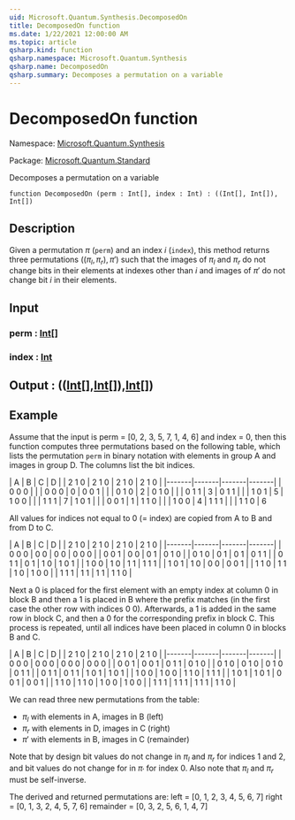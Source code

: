 ```yaml
---
uid: Microsoft.Quantum.Synthesis.DecomposedOn
title: DecomposedOn function
ms.date: 1/22/2021 12:00:00 AM
ms.topic: article
qsharp.kind: function
qsharp.namespace: Microsoft.Quantum.Synthesis
qsharp.name: DecomposedOn
qsharp.summary: Decomposes a permutation on a variable
---
```


# DecomposedOn function

Namespace: [Microsoft.Quantum.Synthesis](xref:Microsoft.Quantum.Synthesis)

Package: [Microsoft.Quantum.Standard](https://nuget.org/packages/Microsoft.Quantum.Standard)


Decomposes a permutation on a variable

```qsharp
function DecomposedOn (perm : Int[], index : Int) : ((Int[], Int[]), Int[])
```


## Description

Given a permutation $\pi$ (`perm`) and an index $i$ (`index`), this methodreturns three permutations $((\pi_l, \pi_r), \pi')$ such that the imagesof $\pi_l$ and $\pi_r$ do not change bits in their elements at indexes otherthan $i$ and images of $\pi'$ do not change bit $i$ in their elements.

## Input

### perm : [Int](xref:microsoft.quantum.lang-ref.int)[]




### index : [Int](xref:microsoft.quantum.lang-ref.int)





## Output : (([Int](xref:microsoft.quantum.lang-ref.int)[],[Int](xref:microsoft.quantum.lang-ref.int)[]),[Int](xref:microsoft.quantum.lang-ref.int)[])



## Example

Assume that the input is perm = [0, 2, 3, 5, 7, 1, 4, 6] and index = 0,then this function computes three permutations based on the followingtable, which lists the permutation `perm` in binary notation with elementsin group A and images in group D.  The columns list the bit indices.|   A   |   B   |   C   |   D   || 2 1 0 | 2 1 0 | 2 1 0 | 2 1 0 ||-------|-------|-------|-------|| 0 0 0 |       |       | 0 0 0 | 0| 0 0 1 |       |       | 0 1 0 | 2| 0 1 0 |       |       | 0 1 1 | 3| 0 1 1 |       |       | 1 0 1 | 5| 1 0 0 |       |       | 1 1 1 | 7| 1 0 1 |       |       | 0 0 1 | 1| 1 1 0 |       |       | 1 0 0 | 4| 1 1 1 |       |       | 1 1 0 | 6All values for indices not equal to 0 (= index) are copied from A to Band from D to C.|   A   |   B   |   C   |   D   || 2 1 0 | 2 1 0 | 2 1 0 | 2 1 0 ||-------|-------|-------|-------|| 0 0 0 | 0 0   | 0 0   | 0 0 0 || 0 0 1 | 0 0   | 0 1   | 0 1 0 || 0 1 0 | 0 1   | 0 1   | 0 1 1 || 0 1 1 | 0 1   | 1 0   | 1 0 1 || 1 0 0 | 1 0   | 1 1   | 1 1 1 || 1 0 1 | 1 0   | 0 0   | 0 0 1 || 1 1 0 | 1 1   | 1 0   | 1 0 0 || 1 1 1 | 1 1   | 1 1   | 1 1 0 |Next a 0 is placed for the first element with an empty index at column 0in block B and then a 1 is placed in B where the prefix matches (in thefirst case the other row with indices 0 0).Afterwards, a 1 is added in the same row in block C, and then a 0 for thecorresponding prefix in block C.  This process is repeated, until allindices have been placed in column 0 in blocks B and C.|   A   |   B   |   C   |   D   || 2 1 0 | 2 1 0 | 2 1 0 | 2 1 0 ||-------|-------|-------|-------|| 0 0 0 | 0 0 0 | 0 0 0 | 0 0 0 || 0 0 1 | 0 0 1 | 0 1 1 | 0 1 0 || 0 1 0 | 0 1 0 | 0 1 0 | 0 1 1 || 0 1 1 | 0 1 1 | 1 0 1 | 1 0 1 || 1 0 0 | 1 0 0 | 1 1 0 | 1 1 1 || 1 0 1 | 1 0 1 | 0 0 1 | 0 0 1 || 1 1 0 | 1 1 0 | 1 0 0 | 1 0 0 || 1 1 1 | 1 1 1 | 1 1 1 | 1 1 0 |We can read three new permutations from the table:- $\pi_l$ with elements in A, images in B (left)- $\pi_r$ with elements in D, images in C (right)- $\pi'$  with elements in B, images in C (remainder)Note that by design bit values do not change in $\pi_l$ and $\pi_r$ forindices 1 and 2, and bit values do not change for in $\pi_'$ forindex 0.  Also note that $\pi_l$ and $\pi_r$ must be self-inverse.The derived and returned permutations are:left      = [0, 1, 2, 3, 4, 5, 6, 7]right     = [0, 1, 3, 2, 4, 5, 7, 6]remainder = [0, 3, 2, 5, 6, 1, 4, 7]